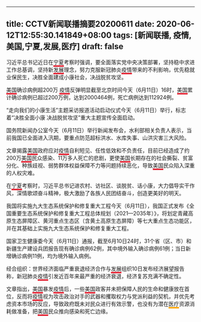 
---
title: CCTV新闻联播摘要20200611
date: 2020-06-12T12:55:30.141849+08:00
tags: [新闻联播, 疫情,美国,宁夏,发展,医疗]
draft: false
---
习近平总书记近日在<span style="border-bottom:4px solid #E32636;">宁夏</span>考察时强调，要全面落实党中央决策部署，坚持稳中求进工作总基调，坚持新<span style="border-bottom:4px solid #E32636;">发展</span>理念，努力克服新冠肺炎<span style="border-bottom:4px solid #E32636;">疫情</span>带来的不利影响，优先稳就业保民生，决胜全面建成小康社会，决战脱贫攻坚。

<span style="border-bottom:4px solid #E32636;">美国</span>确诊病例超200万 <span style="border-bottom:4px solid #E32636;">疫情</span>反弹明显截至北京时间今天（6月11日）16时，<span style="border-bottom:4px solid #E32636;">美国</span>累计确诊病例已超过200万例，达到2000464例，死亡病例达到112924例。

“走向我们的小康生活”主题采访报道活动启动仪式今天（6月11日）举行，标志着“决胜全面小康 决战脱贫攻坚”重大主题宣传全面启动。

国务院新闻办公室今天（6月11日）举行新闻发布会，水利部相关负责人表示，当前我国已全面进入汛期，要重点防范超标洪水、水库失事、山洪灾害三大风险。

文章揭露<span style="border-bottom:4px solid #E32636;">美国</span>政府应对<span style="border-bottom:4px solid #E32636;">疫情</span>自利短见、任性低效和不负责任，目前已经造成了约200万<span style="border-bottom:4px solid #E32636;">美国</span>民众感染、11万多人死亡的悲剧，更使<span style="border-bottom:4px solid #E32636;">美国</span>长期存在的社会撕裂、贫富分化、种族歧视、弱势群体权益保障不力等问题持续恶化，导致<span style="border-bottom:4px solid #E32636;">美国</span>民众陷入深重的人权灾难。

在<span style="border-bottom:4px solid #E32636;">宁夏</span>考察时，习近平总书记进农村、访社区、谈脱贫、话小康，大力倡导实干作风，深情歌颂奋斗精神，极大激励了各族人民团结奋斗，创造更美好的明天。

我国将实施九大生态系统保护和修复重大工程今天（6月11日），我国正式发布《全国重要生态系统保护和修复重大工程总体规划（2021—2035年）》，将划定青藏高原生态屏障区、黄河重点生态区（含黄土高原生态屏障）等七大重点生态功能区，并在其基础上实施九大生态系统保护和修复重大工程。

国家卫生健康委今天（6月11日）通报，截至6月10日24时，31个省（区、市）和新疆生产建设兵团报告现有确诊病例62例，其中境外输入确诊病例61例；当日新增确诊病例11例，均为境外输入病例。

经合组织：世界经济面临严重衰退经济合作与<span style="border-bottom:4px solid #E32636;">发展</span>组织10日发布经济展望报告称，新冠肺炎<span style="border-bottom:4px solid #E32636;">疫情</span>引发近百年来最严重的经济衰退，经济复苏充满不确定性。

文章指出，<span style="border-bottom:4px solid #E32636;">美国</span>暴发<span style="border-bottom:4px solid #E32636;">疫情</span>后，一些<span style="border-bottom:4px solid #E32636;">美国</span>政客并未把保障人民的生命和健康放在首位，反而将<span style="border-bottom:4px solid #E32636;">疫情</span>视为攻击政治对手的武器和攫取权力与党派利益的契机，并优先考虑资本市场的反应，导致政府既未对民众进行有效示警，也没有为潜在<span style="border-bottom:4px solid orange;">医疗</span>资源消耗做准备，把<span style="border-bottom:4px solid #E32636;">美国</span>民众推向感染和死亡边缘。
